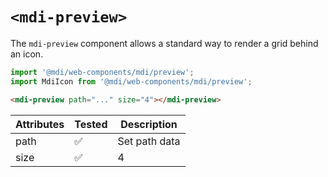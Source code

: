 # `<mdi-preview>`

The `mdi-preview` component allows a standard way to render a grid behind an icon.

```typescript
import '@mdi/web-components/mdi/preview';
import MdiIcon from '@mdi/web-components/mdi/preview';
```

```html
<mdi-preview path="..." size="4"></mdi-preview>
```

| Attributes | Tested   | Description |
| ---------- | -------- | ----------- |
| path       | &#x2705; | Set path data |
| size       | &#x2705; | 4 |